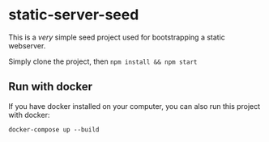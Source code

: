 # static-server-seed

This is a _very_ simple seed project used for bootstrapping a static webserver.


Simply clone the project, then `npm install && npm start`

## Run with docker

If you have docker installed on your computer, you can also run this project with docker:

`docker-compose up --build`
